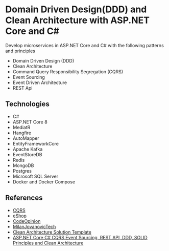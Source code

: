 # Domain Driven Design(DDD) and Clean Architecture with ASP.NET Core and C#
Develop microservices in ASP.NET Core and C# with the following patterns and principles
- Domain Driven Design (DDD)
- Clean Architecture
- Command Query Responsibility Segregation (CQRS)
- Event Sourcing
- Event Driven Architecture
- REST Api

## Technologies
- C#
- ASP.NET Core 8
- MediatR
- Hangfire
- AutoMapper
- EntityFrameworkCore
- Apache Kafka
- EventStoreDB
- Redis
- MongoDB
- Postgres
- Microsoft SQL Server
- Docker and Docker Compose

## References
- [CQRS](https://martinfowler.com/bliki/CQRS.html)
- [eShop](https://github.com/dotnet/eShop)
- [CodeOpinion](https://www.youtube.com/@CodeOpinion)
- [MilanJovanovicTech](https://www.youtube.com/@MilanJovanovicTech)
- [Clean Architecture Solution Template](https://github.com/jasontaylordev/CleanArchitecture)
- [ASP.NET Core C# CQRS Event Sourcing, REST API, DDD, SOLID Principles and Clean Architecture](https://github.com/jeangatto/ASP.NET-Core-Clean-Architecture-CQRS-Event-Sourcing)
